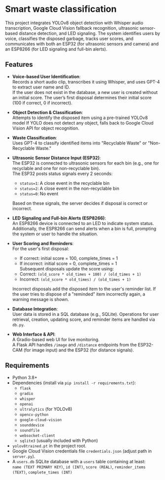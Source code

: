 # Smart waste classification

This project integrates YOLOv8 object detection with Whisper audio transcription, Google Cloud Vision fallback recognition, ultrasonic sensor-based distance detection, and LED signaling. The system identifies users by voice, classifies the disposed garbage, tracks user scores, and communicates with both an ESP32 (for ultrasonic sensors and camera) and an ESP8266 (for LED signaling and full-bin alerts).

## Features

- **Voice-based User Identification**:  
  Records a short audio clip, transcribes it using Whisper, and uses GPT-4 to extract user name and ID.  
  If the user does not exist in the database, a new user is created without an initial score. The user’s first disposal determines their initial score (100 if correct, 0 if incorrect).

- **Object Detection & Classification**:  
  Attempts to identify the disposed item using a pre-trained YOLOv8 model 
  If YOLO does not detect any object, falls back to Google Cloud Vision API for object recognition.

- **Waste Classification**:  
  Uses GPT-4 to classify identified items into "Recyclable Waste" or "Non-Recyclable Waste."

- **Ultrasonic Sensor Distance Input (ESP32)**:  
  The ESP32 is connected to ultrasonic sensors for each bin (e.g., one for recyclable and one for non-recyclable bin).  
  The ESP32 posts status signals every 2 seconds:
  - `status=1`: A close event in the recyclable bin  
  - `status=2`: A close event in the non-recyclable bin  
  - `status=0`: No event

  Based on these signals, the server decides if disposal is correct or incorrect.

- **LED Signaling and Full-bin Alerts (ESP8266)**:  
  An ESP8266 device is connected to an LED to indicate system status.  
  Additionally, the ESP8266 can send alerts when a bin is full, prompting the system or user to handle the situation.

- **User Scoring and Reminders**:  
  For the user's first disposal:
  - If correct: initial score = 100, complete_times = 1  
  - If incorrect: initial score = 0, complete_times = 1  
  Subsequent disposals update the score using:
  - Correct: `(old_score * old_times + 100) / (old_times + 1)`
  - Incorrect: `(old_score * old_times) / (old_times + 1)`

  Incorrect disposals add the disposed item to the user's reminder list. If the user tries to dispose of a "reminded" item incorrectly again, a warning message is shown.

- **Database Integration**:  
  User data is stored in a SQL database (e.g., SQLite). Operations for user retrieval, creation, updating score, and reminder items are handled via `db.py`.

- **Web Interface & API**:  
  A Gradio-based web UI for live monitoring.  
  A Flask API handles `/image` and `/distance` endpoints from the ESP32-CAM (for image input) and the ESP32 (for distance signals).

## Requirements

- Python 3.8+
- Dependencies (install via `pip install -r requirements.txt`):
  - `flask`
  - `gradio`
  - `whisper`
  - `openai`
  - `ultralytics` (for YOLOv8)
  - `opencv-python`
  - `google-cloud-vision`
  - `sounddevice`
  - `soundfile`
  - `websocket-client`
  - `sqlite3` (usually included with Python)
- `yolov8trained.pt` in the project root.
- Google Cloud Vision credentials file `credentials.json` (adjust path in `server.py`).
- A `users.db` SQLite database with a `users` table containing at least:  
  `name (TEXT PRIMARY KEY)`, `id (INT)`, `score (REAL)`, `reminder_items (TEXT)`, `complete_times (INT)`
